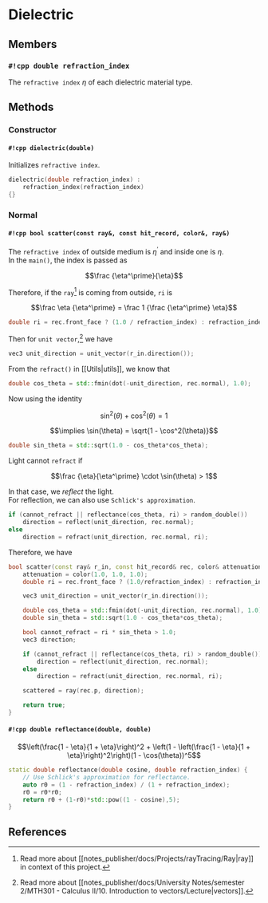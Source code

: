 # Dielectric

## Members

### `#!cpp double refraction_index`

The `refractive index` $\eta$ of each dielectric material type.

## Methods

### Constructor

#### `#!cpp dielectric(double)`

Initializes `refractive index`.

```cpp
dielectric(double refraction_index) :
	refraction_index(refraction_index)
{}
```

### Normal

#### `#!cpp bool scatter(const ray&, const hit_record, color&, ray&)`

The `refractive index` of outside medium is $\eta^\prime$ and inside one is $\eta$.  
In the `main()`, the index is passed as  

$$\frac {\eta^\prime}{\eta}$$

Therefore, if the `ray`[^1] is coming from outside, `ri` is  

$$\frac \eta {\eta^\prime} = \frac 1 {\frac {\eta^\prime} \eta}$$

```cpp
double ri = rec.front_face ? (1.0 / refraction_index) : refraction_index;
```

Then for `unit vector`,[^2] we have

```cpp
vec3 unit_direction = unit_vector(r_in.direction());
```

From the `refract()` in [[Utils|utils]], we know that

```cpp
double cos_theta = std::fmin(dot(-unit_direction, rec.normal), 1.0);
```

Now using the identity  

$$\sin^2(\theta) + \cos^2(\theta) = 1$$

$$\implies \sin(\theta) = \sqrt{1 - \cos^2(\theta)}$$

```cpp
double sin_theta = std::sqrt(1.0 - cos_theta*cos_theta);
```

Light cannot `refract` if  

$$\frac {\eta}{\eta^\prime} \cdot \sin(\theta) > 1$$

In that case, we _reflect_ the light.  
For reflection, we can also use `Schlick's approximation`.

```cpp
if (cannot_refract || reflectance(cos_theta, ri) > random_double())
	direction = reflect(unit_direction, rec.normal);
else
	direction = refract(unit_direction, rec.normal, ri);
```

Therefore, we have

```cpp
bool scatter(const ray& r_in, const hit_record& rec, color& attenuation, ray& scattered) const override {
	attenuation = color(1.0, 1.0, 1.0);
	double ri = rec.front_face ? (1.0/refraction_index) : refraction_index;

	vec3 unit_direction = unit_vector(r_in.direction());

	double cos_theta = std::fmin(dot(-unit_direction, rec.normal), 1.0);
	double sin_theta = std::sqrt(1.0 - cos_theta*cos_theta);

	bool cannot_refract = ri * sin_theta > 1.0;
	vec3 direction;

	if (cannot_refract || reflectance(cos_theta, ri) > random_double())
		direction = reflect(unit_direction, rec.normal);
	else
		direction = refract(unit_direction, rec.normal, ri);

	scattered = ray(rec.p, direction);

	return true;
}
```

#### `#!cpp double reflectance(double, double)`

$$\left(\frac{1 - \eta}{1 + \eta}\right)^2 + \left(1 - \left(\frac{1 - \eta}{1 + \eta}\right)^2\right)(1 - \cos(\theta))^5$$

```cpp
static double reflectance(double cosine, double refraction_index) {
	// Use Schlick's approximation for reflectance.
	auto r0 = (1 - refraction_index) / (1 + refraction_index);
	r0 = r0*r0;
	return r0 + (1-r0)*std::pow((1 - cosine),5);
}
```

## References

[^1]: Read more about [[notes_publisher/docs/Projects/rayTracing/Ray|ray]] in context of this project.
[^2]: Read more about [[notes_publisher/docs/University Notes/semester 2/MTH301 - Calculus II/10. Introduction to vectors/Lecture|vectors]].